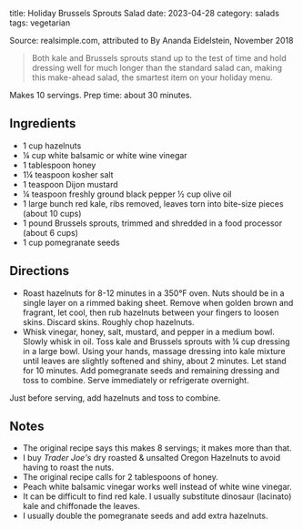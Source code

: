 title: Holiday Brussels Sprouts Salad
date: 2023-04-28
category: salads
tags: vegetarian

Source: realsimple.com, attributed to By Ananda Eidelstein, November 2018

> Both kale and Brussels sprouts stand up to the test of time and hold dressing
> well for much longer than the standard salad can, making this make-ahead
> salad, the smartest item on your holiday menu.

Makes 10 servings. Prep time: about 30 minutes.

## Ingredients

* 1 cup hazelnuts
* ¼ cup white balsamic or white wine vinegar
* 1 tablespoon honey
* 1¼ teaspoon kosher salt
* 1 teaspoon Dijon mustard
* ¼ teaspoon freshly ground black pepper ½ cup olive oil
* 1 large bunch red kale, ribs removed, leaves torn into bite-size pieces (about 10 cups)
* 1 pound Brussels sprouts, trimmed and shredded in a food processor (about 6 cups)
* 1 cup pomegranate seeds

## Directions

* Roast hazelnuts for 8-12 minutes in a 350°F oven. Nuts should be in a single
  layer on a rimmed baking sheet. Remove when golden brown and fragrant, let
  cool, then rub hazelnuts between your fingers to loosen skins. Discard skins.
  Roughly chop hazelnuts.
* Whisk vinegar, honey, salt, mustard, and pepper in a medium bowl. Slowly
  whisk in oil. Toss kale and Brussels sprouts with ¼ cup dressing in a large
  bowl. Using your hands, massage dressing into kale mixture until leaves are
  slightly softened and shiny, about 2 minutes. Let stand for 10 minutes. Add
  pomegranate seeds and remaining dressing and toss to combine. Serve
  immediately or refrigerate overnight.

Just before serving, add hazelnuts and toss to combine.

## Notes

* The original recipe says this makes 8 servings; it makes more than that.
* I buy _Trader Joe's_ dry roasted & unsalted Oregon Hazelnuts to avoid having
  to roast the nuts.
* The original recipe calls for 2 tablespoons of honey.
* Peach white balsamic vinegar works well instead of white wine vinegar.
* It can be difficult to find red kale. I usually substitute dinosaur
  (lacinato) kale and chiffonade the leaves.
* I usually double the pomegranate seeds and add extra hazelnuts.

